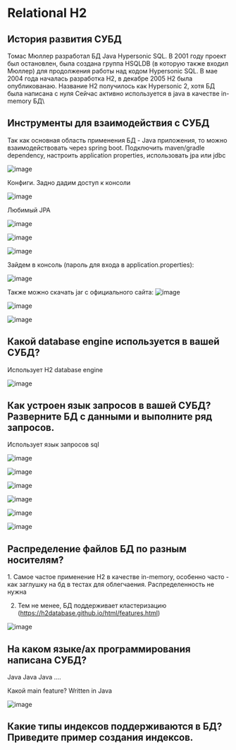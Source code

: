 <h1>Relational H2</h1>
<h2>История развития СУБД</h2>
Томас Мюллер разработал БД Java Hypersonic SQL. В 2001 году проект был остановлен, была создана группа HSQLDB (в которую также входил Мюллер) 
для продолжения работы над кодом Hypersonic SQL. В мае 2004 года началась разработка H2, в декабре 2005 H2 была опубликованаю.
Название H2 получилось как Hypersonic 2, хотя БД была написана с нуля
Сейчас активно используется в java в качестве in-memory БД\
<h2>Инструменты для взаимодействия с СУБД</h2>
Так как основная область применения БД - Java приложения, то можно взаимодействовать через spring boot. Подключить maven/gradle dependency, настроить application properties, использовать jpa или jdbc

![image](https://github.com/Annstasia/DBSM_BDSM/assets/45208486/e0af2ff9-7b87-4a63-aa2a-ec61b9ebeb2d)

Конфиги. Задно дадим доступ к консоли

![image](https://github.com/Annstasia/DBSM_BDSM/assets/45208486/6106eaae-302f-431b-845a-f8456db3d024)


Любимый JPA

![image](https://github.com/Annstasia/DBSM_BDSM/assets/45208486/a3d7a1c7-e793-4efb-89b9-5af916fb1123)

![image](https://github.com/Annstasia/DBSM_BDSM/assets/45208486/4249a2c3-35e4-49b1-8889-50e5205d5447)

![image](https://github.com/Annstasia/DBSM_BDSM/assets/45208486/9c2536cc-47de-42a7-ac65-7bf1051c9cc6)

Зайдем в консоль (пароль для входа в application.properties):

![image](https://github.com/Annstasia/DBSM_BDSM/assets/45208486/8d5c194e-4b13-42c6-ab47-a32a050fa1f3)


Также можно скачать jar с официального сайта:
![image](https://github.com/Annstasia/DBSM_BDSM/assets/45208486/3e01fa03-f7de-4cd8-95e5-0fdd2cefe75c)

![image](https://github.com/Annstasia/DBSM_BDSM/assets/45208486/488a6dfa-ed25-4b83-b040-51bda99b5f01)

![image](https://github.com/Annstasia/DBSM_BDSM/assets/45208486/56d050ca-5b84-4a72-9cc5-903d06ada369)


<h2>Какой database engine используется в вашей СУБД?</h2>
Использует H2 database engine

![image](https://github.com/Annstasia/DBSM_BDSM/assets/45208486/09a8cc1a-2c85-430c-a528-b7cabc617b2a)

<h2>Как устроен язык запросов в вашей СУБД? Разверните БД с данными и выполните ряд запросов. </h2>
Использует язык запросов sql

![image](https://github.com/Annstasia/DBSM_BDSM/assets/45208486/c76a8605-662b-497d-95c9-bf00f9c5704b)

![image](https://github.com/Annstasia/DBSM_BDSM/assets/45208486/c6702284-3326-414d-a7d0-98b3cfd2693e)

![image](https://github.com/Annstasia/DBSM_BDSM/assets/45208486/4587353d-9d28-40f3-8da5-34014ebf8d38)

![image](https://github.com/Annstasia/DBSM_BDSM/assets/45208486/423b61ab-0880-4f6a-ba7f-161fef9c0f8c)

![image](https://github.com/Annstasia/DBSM_BDSM/assets/45208486/539ac1f9-3684-4a6a-8166-e67b74ea7af9)

![image](https://github.com/Annstasia/DBSM_BDSM/assets/45208486/d0b6b1e8-e94b-4e6e-abf7-7f9df0dace57)

<h2>Распределение файлов БД по разным носителям?</h2>
1. Самое частое применение H2 в качестве in-memory, особенно часто - как заглушку на бд в тестах для облегчаения. 
Распределенность не нужна


2. Тем не менее, БД поддерживает кластеризацию (https://h2database.github.io/html/features.html)

![image](https://github.com/Annstasia/DBSM_BDSM/assets/45208486/0301b069-62e1-4084-8186-434c969e3d67)

<h2>На каком языке/ах программирования написана СУБД?</h2>
Java Java Java ....

Какой main feature? Written in Java

![image](https://github.com/Annstasia/DBSM_BDSM/assets/45208486/d694f89c-7ac2-47aa-8e72-932639c0796f)

<h2>Какие типы индексов поддерживаются в БД? Приведите пример создания индексов.</h2>

